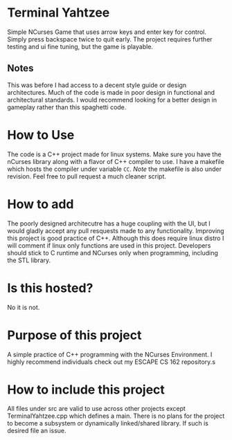 # Terminal Yahtzee
Simple NCurses Game that uses arrow keys and enter key for control. 
Simply press backspace twice to quit early. The project requires further 
testing and ui fine tuning, but the game is playable.

## Notes
This was before I had access to a decent style guide or design architectures.
Much of the code is made in poor design in functional and architectural standards.
I would recommend looking for a better design in gameplay rather than this spaghetti
code.

# How to Use
The code is a C++ project made for linux systems. Make sure you have the nCurses library
along with a flavor of C++ compiler to use. I have a makefile which hosts the compiler
under variable `CC`. _Note_ the makefile is also under revision. Feel free to pull
request a much cleaner script.

# How to add
The poorly designed architecutre has a huge coupling with the UI, but I would
gladly accept any pull resquests made to any functionality. Improving this project
is good practice of C++. Although this does require linux distro I will comment
if linux only functions are used in this project. Developers should stick to
C runtime and NCurses only when programming, including the STL library.

# Is this hosted?
No it is not.

# Purpose of this project
A simple practice of C++ programming with the NCurses Environment. I highly recommend
individuals check out my ESCAPE CS 162 repository.s

# How to include this project
All files under src are valid to use across other projects except TerminalYahtzee.cpp
which defines a main. There is no plans for the project to become a subsystem or
dynamically linked/shared library. If such is desired file an issue.
